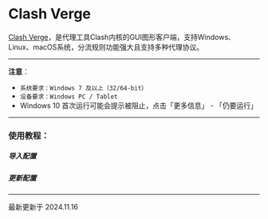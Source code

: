 # Clash Verge

[Clash Verge](https://github.com/clash-verge-rev/clash-verge-rev/releases/download/v1.7.7/Clash.Verge_1.7.7_x64-setup.exe)，是代理工具Clash内核的GUI图形客户端，支持Windows、Linux、macOS系统，分流规则功能强大且支持多种代理协议。

---
**注意**：

- `系统要求：Windows 7 及以上（32/64-bit）`
- `设备要求：Windows PC / Tablet`
- Windows 10 首次运行可能会提示被阻止，点击「更多信息」 - 「仍要运行」
---

### 使用教程：



##### 导入配置



##### 更新配置

---

最新更新于 2024.11.16
